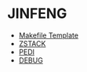 # JINFENG

* [Makefile Template](./Makefile.html)
* [ZSTACK](./zstack.html)
* [PEDI](./PEDI.html)
* [DEBUG](./DEBUG.html)

